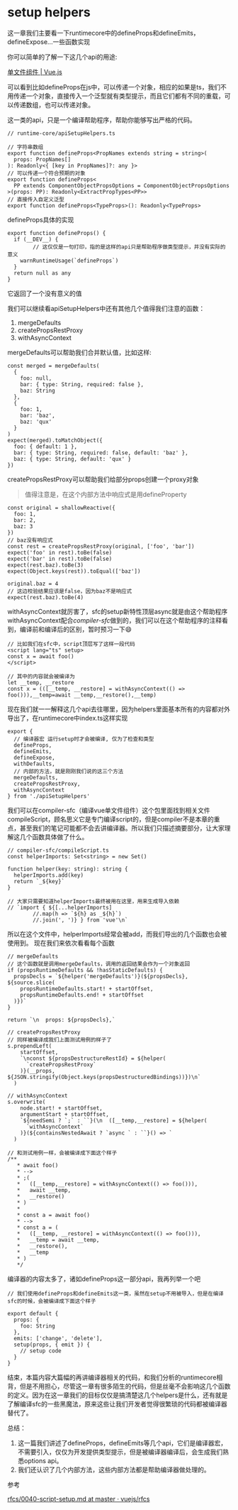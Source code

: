 # setup helpers

这一章我们主要看一下runtimecore中的defineProps和defineEmits，defineExpose...一些函数实现

你可以简单的了解一下这几个api的用途:

[单文件组件 | Vue.js](https://v3.cn.vuejs.org/api/sfc-script-setup.html#defineprops-%E5%92%8C-defineemits)

可以看到比如defineProps在js中，可以传递一个对象，相应的如果是ts，我们不用传递一个对象，直接传入一个泛型就有类型提示，而且它们都有不同的重载，可以传递数组，也可以传递对象。

这一类的api，只是一个编译帮助程序，帮助你能够写出严格的代码。

```tsx
// runtime-core/apiSetupHelpers.ts

// 字符串数组
export function defineProps<PropNames extends string = string>(
  props: PropNames[]
): Readonly<{ [key in PropNames]?: any }>
// 可以传递一个符合预期的对象
export function defineProps<
  PP extends ComponentObjectPropsOptions = ComponentObjectPropsOptions
>(props: PP): Readonly<ExtractPropTypes<PP>>
// 直接传入自定义泛型
export function defineProps<TypeProps>(): Readonly<TypeProps>
```

defineProps具体的实现

```tsx
export function defineProps() {
  if (__DEV__) {
		// 这仅仅是一句打印，指的是这样的api只是帮助程序做类型提示，并没有实际的意义
    warnRuntimeUsage(`defineProps`)
  }
  return null as any
}
```

它返回了一个没有意义的值

我们可以继续看apiSetupHelpers中还有其他几个值得我们注意的函数：

1. mergeDefaults
2. createPropsRestProxy
3. withAsyncContext

mergeDefaults可以帮助我们合并默认值，比如这样:

```tsx
const merged = mergeDefaults(
  {
    foo: null,
    bar: { type: String, required: false },
    baz: String
  },
  {
    foo: 1,
    bar: 'baz',
    baz: 'qux'
  }
)
expect(merged).toMatchObject({
  foo: { default: 1 },
  bar: { type: String, required: false, default: 'baz' },
  baz: { type: String, default: 'qux' }
})
```

createPropsRestProxy可以帮助我们给部分props创建一个proxy对象

> 值得注意是，在这个内部方法中响应式是用defineProperty
> 

```tsx
const original = shallowReactive({
  foo: 1,
  bar: 2,
  baz: 3
})
// baz没有响应式
const rest = createPropsRestProxy(original, ['foo', 'bar'])
expect('foo' in rest).toBe(false)
expect('bar' in rest).toBe(false)
expect(rest.baz).toBe(3)
expect(Object.keys(rest)).toEqual(['baz'])

original.baz = 4
// 这边校验结果应该是false，因为baz不是响应式
expect(rest.baz).toBe(4)
```

withAsyncContext就厉害了，sfc的setup新特性顶层async就是由这个帮助程序withAsyncContext配合*compiler-sfc*做到的，我们可以在这个帮助程序的注释看到，编译前和编译后的区别，暂时预习一下😄

```tsx
// 比如我们在sfc中，script顶层写了这样一段代码
<script lang="ts" setup>
const x = await foo()
</script>

// 其中的内容就会被编译为
let __temp, __restore
const x = (([__temp, __restore] = withAsyncContext(() => foo())),__temp=await __temp,__restore(),__temp)
```

现在我们就一一解释这几个api去往哪里，因为helpers里面基本所有的内容都对外导出了，在runtimecore中index.ts这样实现

```tsx
export {
  // 编译器宏 运行setup时才会被编译, 仅为了检查和类型
  defineProps,
  defineEmits,
  defineExpose,
  withDefaults,
  // 内部的方法，就是刚刚我们说的这三个方法
  mergeDefaults,
  createPropsRestProxy,
  withAsyncContext
} from './apiSetupHelpers'
```

我们可以在compiler-sfc（编译vue单文件组件）这个包里面找到相关文件compileScript，顾名思义它是专门编译script的，但是compiler不是本章的重点，甚至我们的笔记可能都不会去讲编译器。所以我们只描述摘要部分，让大家理解这几个函数具体做了什么。

```tsx
// compiler-sfc/compileScript.ts
const helperImports: Set<string> = new Set()

function helper(key: string): string {
  helperImports.add(key)
  return `_${key}`
}

// 大家只需要知道helperImports最终被用在这里，用来生成导入依赖
// `import { ${[...helperImports]
        //.map(h => `${h} as _${h}`)
        //.join(', ')} } from 'vue'\n`
```

所以在这个文件中，helperImports经常会被add，而我们导出的几个函数也会被使用到。
现在我们来依次看看每个函数

```tsx
// mergeDefaults
// 这个函数就是调用mergeDefaults，调用的返回结果会作为一个对象返回
if (propsRuntimeDefaults && !hasStaticDefaults) {
  propsDecls = `${helper('mergeDefaults')}(${propsDecls}, ${source.slice(
    propsRuntimeDefaults.start! + startOffset,
    propsRuntimeDefaults.end! + startOffset
  )})`
}

return `\n  props: ${propsDecls},`
```

```tsx
// createPropsRestProxy
// 同样被编译成我们上面测试用例的样子了
s.prependLeft(
    startOffset,
    `\nconst ${propsDestructureRestId} = ${helper(
      `createPropsRestProxy`
    )}(__props, ${JSON.stringify(Object.keys(propsDestructuredBindings))})\n`
  )
```

```tsx
// withAsyncContext
s.overwrite(
    node.start! + startOffset,
    argumentStart + startOffset,
    `${needSemi ? `;` : ``}(\n  ([__temp,__restore] = ${helper(
      `withAsyncContext`
    )}(${containsNestedAwait ? `async ` : ``}() => `
  )

// 和测试用例一样，会被编译成下面这个样子
/**
   * await foo()
   * -->
   * ;(
   *   ([__temp,__restore] = withAsyncContext(() => foo())),
   *   await __temp,
   *   __restore()
   * )
   *
   * const a = await foo()
   * -->
   * const a = (
   *   ([__temp, __restore] = withAsyncContext(() => foo())),
   *   __temp = await __temp,
   *   __restore(),
   *   __temp
   * )
   */
```

编译器的内容太多了，诸如defineProps这一部分api，我再列举一个吧

```tsx
// 我们使用defineProps和defineEmits这一类，虽然在setup不用被导入，但是在编译sfc的时候，会被编译成下面这个样子

export default {
  props: {
    foo: String
  },
  emits: ['change', 'delete'],
  setup(props, { emit }) {
    // setup code
  }
}
```

结束，本篇内容大篇幅的再讲编译器相关的代码，和我们分析的runtimecore相背，但是不用担心，尽管这一章有很多陌生的代码，但是丝毫不会影响这几个函数的定义。因为在这一章我们的目标仅仅是搞清楚这几个helpers是什么，还有就是了解编译sfc的一些黑魔法，原来这些让我们开发者觉得很繁琐的代码都被编译器替代了。

总结：

1. 这一篇我们讲述了defineProps，defineEmits等几个api，它们是编译器宏，不需要引入，仅仅为开发提供类型提示，但是被编译器编译后，会生成我们熟悉options api。
2. 我们还认识了几个内部方法，这些内部方法都是帮助编译器做处理的。

参考

[rfcs/0040-script-setup.md at master · vuejs/rfcs](https://github.com/vuejs/rfcs/blob/master/active-rfcs/0040-script-setup.md)